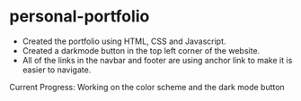 # personal-portfolio

- Created the portfolio using HTML, CSS and Javascript. 
- Created a darkmode button in the top left corner of the website. 
- All of the links in the navbar and footer are using anchor link to make it is easier to navigate. 

Current Progress: Working on the color scheme and the dark mode button
